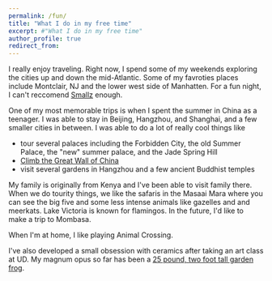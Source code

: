 ```yaml
---
permalink: /fun/
title: "What I do in my free time"
excerpt: #"What I do in my free time"
author_profile: true
redirect_from: 
---
```


I really enjoy traveling. Right now, I spend some of my weekends exploring the cities up and down the mid-Atlantic. Some of my favroties places include Montclair, NJ and the lower west side of Manhatten. For a fun night, I can't reccomend [Smallz](https://www.smallslive.com/) enough. 

One of my most memorable trips is when I spent the summer in China as a teenager. I was able to stay in Beijing, Hangzhou, and Shanghai, and a few smaller cities in between. I was able to do a lot of really cool things like
* tour several palaces including the Forbidden City, the old Summer Palace, the "new" summer palace, and the Jade Spring Hill
* [Climb the Great Wall of China](http://mmayako.github.io\files\ChinaGreatWall.JPG")
* visit several gardens in Hangzhou and a few ancient Buddhist temples 

My family is originally from Kenya and I've been able to visit family there. When we do tourity things, we like the safaris in the Masaai Mara where you can see the big five and some less intense animals like gazelles and and meerkats. Lake Victoria is known for flamingos. In the future, I'd like to make a trip to Mombasa. 

When I'm at home, I like playing Animal Crossing. 

I've also developed a small obsession with ceramics after taking an art class at UD. My magnum opus so far has been a [25 pound, two foot tall garden frog](http://mmayako.github.io/files/CereamicsFrog3.jpg). 